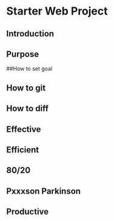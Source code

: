 # Starter Web Project


## Introduction
## Purpose
##How to set goal
## How to git

## How to diff
## Effective
## Efficient

## 80/20
## Pxxxson  Parkinson
## Productive